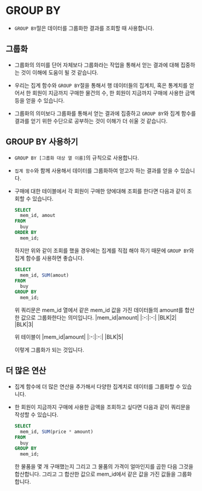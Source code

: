 # GROUP BY

- `GROUP BY`절은 데이터를 그룹화한 결과를 조회할 때 사용합니다.

## 그룹화

- 그룹화의 의미를 단어 자체보다 그룹화라는 작업을 통해서 얻는 결과에 대해 집중하는 것이 이해에 도움이 될 것 같습니다.

- 우리는 집계 함수와 `GROUP BY`절을 통해서 행 데이터들의 집계치, 혹은 통계치를 얻어서 한 회원이 지금까지 구매한 물건의 수, 한 회원이 지금까지 구매에 사용한 금액 등을 얻을 수 있습니다.

- 그룹화의 의미보다 그룹화를 통해서 얻는 결과에 집중하고 `GROUP BY`와 집계 함수를 결과를 얻기 위한 수단으로 공부하는 것이 이해가 더 쉬울 것 같습니다.

## GROUP BY 사용하기

- `GROUP BY [그룹화 대상 열 이름]`의 규칙으로 사용합니다.

- `집계 함수`와 함께 사용해서 데이터를 그룹화하여 얻고자 하는 결과를 얻을 수 있습니다.

- 구매에 대한 테이블에서 각 회원이 구매한 양에대해 조회를 한다면 다음과 같이 조회할 수 있습니다.

  ```SQL
  SELECT
    mem_id, amout
  FROM
    buy
  ORDER BY
    mem_id;
  ```

  하지만 위와 같이 조회를 했을 경우에는 집계를 직접 해야 하기 때문에 `GROUP BY`와 집계 함수를 사용하면 좋습니다.

  ```SQL
  SELECT
    mem_id, SUM(amout)
  FROM
    buy
  GROUP BY
    mem_id;
  ```

  위 쿼리문은 mem_id 열에서 같은 mem_id 값을 가진 데이터들의 amount를 합산한 값으로 그룹화한다는 의미입니다.
  |mem_id|amount|
  |:-:|:-:|
  |BLK|2|
  |BLK|3|

  위 테이블이
  |mem_id|amount|
  |:-:|:-:|
  |BLK|5|

  이렇게 그룹화가 되는 것입니다.

## 더 많은 연산

- 집계 함수에 더 많은 연산을 추가해서 다양한 집계치로 데이터를 그룹화할 수 있습니다.

- 한 회원이 지금까지 구매에 사용한 금액을 조회하고 싶다면 다음과 같이 쿼리문을 작성할 수 있습니다.
  ```SQL
  SELECT
    mem_id, SUM(price * amount)
  FROM
    buy
  GROUP BY
    mem_id;
  ```
  한 물품을 몇 개 구매했는지 그리고 그 물품의 가격이 얼마인지를 곱한 다음 그것을 합산합니다. 그리고 그 합산한 값으로 mem_id에서 같은 값을 가진 값들을 그룹화합니다.
